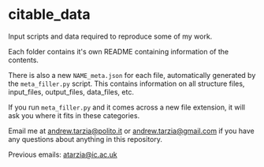 # citable_data
Input scripts and data required to reproduce some of my work.

Each folder contains it's own README containing information of the contents.

There is also a new `NAME_meta.json` for each file, automatically generated by the `meta_filler.py` script.
This contains information on all structure files, input_files, output_files, data_files, etc.

If you run `meta_filler.py` and it comes across a new file extension, it will ask you where it fits in these categories.

Email me at andrew.tarzia@polito.it or andrew.tarzia@gmail.com if you have any questions about anything in this repository.

Previous emails: atarzia@ic.ac.uk

